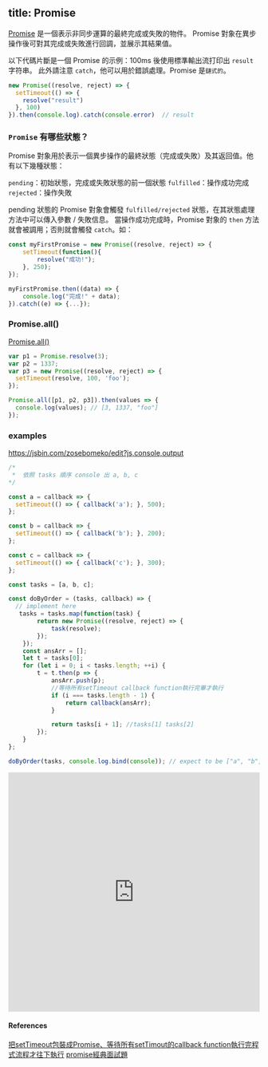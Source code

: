 title: Promise
---

[Promise](https://developer.mozilla.org/zh-TW/docs/Web/JavaScript/Guide/Using_promises) 是一個表示非同步運算的最終完成或失敗的物件。  Promise 對象在異步操作後可對其完成或失敗進行回調，並展示其結果值。

以下代碼片斷是一個 Promise 的示例：100ms 後使用標準輸出流打印出 `result` 字符串。
此外請注意 `catch`，他可以用於錯誤處理。Promise 是`鏈式的`。

```js
new Promise((resolve, reject) => {
  setTimeout(() => {
    resolve("result")
  }, 100)
}).then(console.log).catch(console.error)  // result
```

### `Promise` 有哪些狀態？

Promise 對象用於表示一個異步操作的最終狀態（完成或失敗）及其返回值。他有以下幾種狀態：

`pending`：初始狀態，完成或失敗狀態的前一個狀態
`fulfilled`：操作成功完成
`rejected`：操作失敗

pending 狀態的 Promise 對象會觸發 `fulfilled/rejected` 狀態，在其狀態處理方法中可以傳入參數 / 失敗信息。
當操作成功完成時，Promise 對象的 `then` 方法就會被調用；否則就會觸發 `catch`。如：

```js
const myFirstPromise = new Promise((resolve, reject) => {
    setTimeout(function(){
        resolve("成功!"); 
    }, 250);
});

myFirstPromise.then((data) => {
    console.log("完成!" + data);
}).catch((e) => {...});
```

### Promise​.all()

[Promise​.all()](https://developer.mozilla.org/zh-TW/docs/Web/JavaScript/Reference/Global_Objects/Promise/all) 

```js
var p1 = Promise.resolve(3);
var p2 = 1337;
var p3 = new Promise((resolve, reject) => {
  setTimeout(resolve, 100, 'foo');
}); 

Promise.all([p1, p2, p3]).then(values => { 
  console.log(values); // [3, 1337, "foo"] 
});
```

### examples

https://jsbin.com/zosebomeko/edit?js,console,output
```js
/* 
 *  依照 tasks 順序 console 出 a, b, c
*/

const a = callback => {
  setTimeout(() => { callback('a'); }, 500);
};

const b = callback => {
  setTimeout(() => { callback('b'); }, 200);
};

const c = callback => {
  setTimeout(() => { callback('c'); }, 300);
};

const tasks = [a, b, c];

const doByOrder = (tasks, callback) => {
  // implement here
   tasks = tasks.map(function(task) {
        return new Promise((resolve, reject) => {
            task(resolve);
        });
    });
    const ansArr = [];
    let t = tasks[0];
    for (let i = 0; i < tasks.length; ++i) {
        t = t.then(p => {
            ansArr.push(p);
            //等待所有setTimeout callback function執行完畢才執行
            if (i === tasks.length - 1) {
                return callback(ansArr);
            }

            return tasks[i + 1]; //tasks[1] tasks[2] 
        });
    }
};

doByOrder(tasks, console.log.bind(console)); // expect to be ["a", "b", "c"]
```

<iframe height="480px" width="100%" src="https://repl.it/@JacobHsu/Promise1?lite=true" scrolling="no" frameborder="no" allowtransparency="true" allowfullscreen="true" sandbox="allow-forms allow-pointer-lock allow-popups allow-same-origin allow-scripts allow-modals"></iframe>

#### References

[把setTimeout包裝成Promise、等待所有setTimout的callback function執行完程式流程才往下執行](https://dotblogs.com.tw/shadow/2017/11/17/112535)
[promise經典面試題](https://juejin.im/post/5eec1552f265da02e7163449?utm_source=gold_browser_extension)
